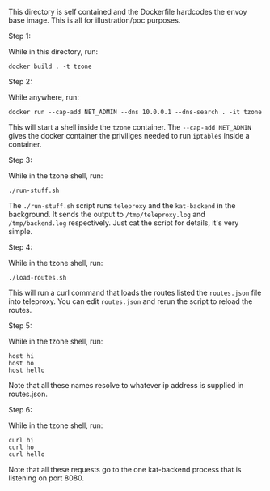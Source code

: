 This directory is self contained and the Dockerfile hardcodes the
envoy base image. This is all for illustration/poc purposes.

Step 1:

  While in this directory, run:

    docker build . -t tzone

Step 2:

  While anywhere, run:

    docker run --cap-add NET_ADMIN --dns 10.0.0.1 --dns-search . -it tzone

  This will start a shell inside the `tzone` container.  The
  `--cap-add NET_ADMIN` gives the docker container the priviliges
  needed to run `iptables` inside a container.

Step 3:

  While in the tzone shell, run:

    ./run-stuff.sh

  The `./run-stuff.sh` script runs `teleproxy` and the `kat-backend`
  in the background. It sends the output to `/tmp/teleproxy.log` and
  `/tmp/backend.log` respectively. Just cat the script for details,
  it's very simple.

Step 4:

  While in the tzone shell, run:

    ./load-routes.sh

  This will run a curl command that loads the routes listed the
  `routes.json` file into teleproxy. You can edit `routes.json` and
  rerun the script to reload the routes.

Step 5:

  While in the tzone shell, run:

    host hi
    host ho
    host hello

  Note that all these names resolve to whatever ip address is supplied
  in routes.json.

Step 6:

  While in the tzone shell, run:

    curl hi
    curl ho
    curl hello

  Note that all these requests go to the one kat-backend process that
  is listening on port 8080.
